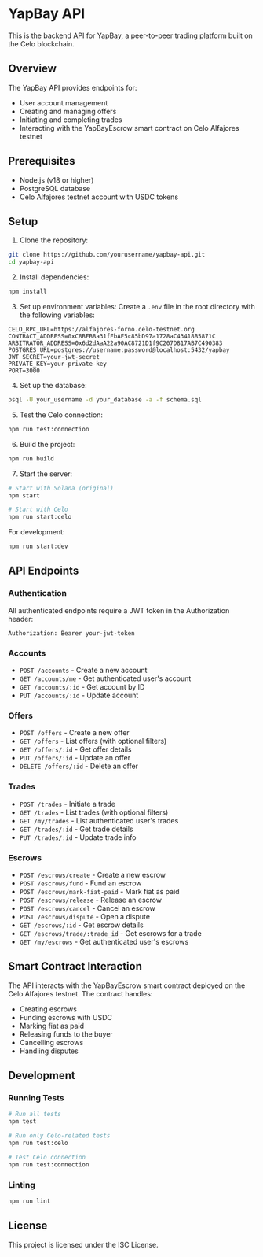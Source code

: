 # YapBay API

This is the backend API for YapBay, a peer-to-peer trading platform built on the Celo blockchain.

## Overview

The YapBay API provides endpoints for:
- User account management
- Creating and managing offers
- Initiating and completing trades
- Interacting with the YapBayEscrow smart contract on Celo Alfajores testnet

## Prerequisites

- Node.js (v18 or higher)
- PostgreSQL database
- Celo Alfajores testnet account with USDC tokens

## Setup

1. Clone the repository:
```bash
git clone https://github.com/yourusername/yapbay-api.git
cd yapbay-api
```

2. Install dependencies:
```bash
npm install
```

3. Set up environment variables:
Create a `.env` file in the root directory with the following variables:
```
CELO_RPC_URL=https://alfajores-forno.celo-testnet.org
CONTRACT_ADDRESS=0xC8BFB8a31fFbAF5c85bD97a1728aC43418B5871C
ARBITRATOR_ADDRESS=0x6d2dAaA22a90AC8721D1f9C207D817AB7C490383
POSTGRES_URL=postgres://username:password@localhost:5432/yapbay
JWT_SECRET=your-jwt-secret
PRIVATE_KEY=your-private-key
PORT=3000
```

4. Set up the database:
```bash
psql -U your_username -d your_database -a -f schema.sql
```

5. Test the Celo connection:
```bash
npm run test:connection
```

6. Build the project:
```bash
npm run build
```

7. Start the server:
```bash
# Start with Solana (original)
npm start

# Start with Celo
npm run start:celo
```

For development:
```bash
npm run start:dev
```

## API Endpoints

### Authentication

All authenticated endpoints require a JWT token in the Authorization header:
```
Authorization: Bearer your-jwt-token
```

### Accounts

- `POST /accounts` - Create a new account
- `GET /accounts/me` - Get authenticated user's account
- `GET /accounts/:id` - Get account by ID
- `PUT /accounts/:id` - Update account

### Offers

- `POST /offers` - Create a new offer
- `GET /offers` - List offers (with optional filters)
- `GET /offers/:id` - Get offer details
- `PUT /offers/:id` - Update an offer
- `DELETE /offers/:id` - Delete an offer

### Trades

- `POST /trades` - Initiate a trade
- `GET /trades` - List trades (with optional filters)
- `GET /my/trades` - List authenticated user's trades
- `GET /trades/:id` - Get trade details
- `PUT /trades/:id` - Update trade info

### Escrows

- `POST /escrows/create` - Create a new escrow
- `POST /escrows/fund` - Fund an escrow
- `POST /escrows/mark-fiat-paid` - Mark fiat as paid
- `POST /escrows/release` - Release an escrow
- `POST /escrows/cancel` - Cancel an escrow
- `POST /escrows/dispute` - Open a dispute
- `GET /escrows/:id` - Get escrow details
- `GET /escrows/trade/:trade_id` - Get escrows for a trade
- `GET /my/escrows` - Get authenticated user's escrows

## Smart Contract Interaction

The API interacts with the YapBayEscrow smart contract deployed on the Celo Alfajores testnet. The contract handles:

- Creating escrows
- Funding escrows with USDC
- Marking fiat as paid
- Releasing funds to the buyer
- Cancelling escrows
- Handling disputes

## Development

### Running Tests

```bash
# Run all tests
npm test

# Run only Celo-related tests
npm run test:celo

# Test Celo connection
npm run test:connection
```

### Linting

```bash
npm run lint
```

## License

This project is licensed under the ISC License.